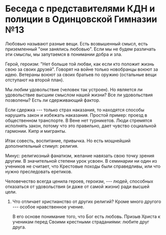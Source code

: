 # Беседа с представителями КДН и полиции в Одинцовской Гимназии №13

Любовью называют разные вещи. Есть возвышенный смысл, есть приземленный "они занялись любовью".
Если мы не будем различать эти смыслы, мы запутаемся в понимании добра и зла.

Герой, героизм: "Нет больше той любви, как если кто положит жизнь свою за своих друзей".
Говорят на войне только новобранцы воюют за идею. Ветераны воюют за своих братьев по оружию (остальные вещи отступают на второй план).

Мы *любим* удовольствие (человек так устроен). Но является ли удовольствие высшим смыслом нашей жизни? Все ли удовольствия позволены? Есть ли сдерживающий фактор.

Если сдержка --- только страх наказания, то находятся способы нарушить закон и избежать наказания. Простой пример: проезд в общественном транспорте. В Вене нет турникетов. Люди стремятся исполнять закон, потому что это правильно, дает чувство социальной гармонии. Кипр и мигранты.

Итак совесть, воспитание, привычка. Но есть мощнейший дополнительный стимул: религия.

Минус: религиозный фанатизм, желание навязать свою точку зрения другим. В значительной степени урок усвоен. В семинарии ни один из учеников не считает, что Крестовые походы были справедливы, или что нужно преследовать еретиков.

Человечество всегда ценила героев, героизм, --- людей, способных отказаться от удовольствия (и даже от самой жизни) ради высшей цели.

1. Что отличает христианство от других религий? Кроме много другого --- особое нравственное учение.
    
    В его основе понимание того, что Бог есть любовь. Призыв Христа к ученикам перед Своими крестными страданиями: любите друг друга.


